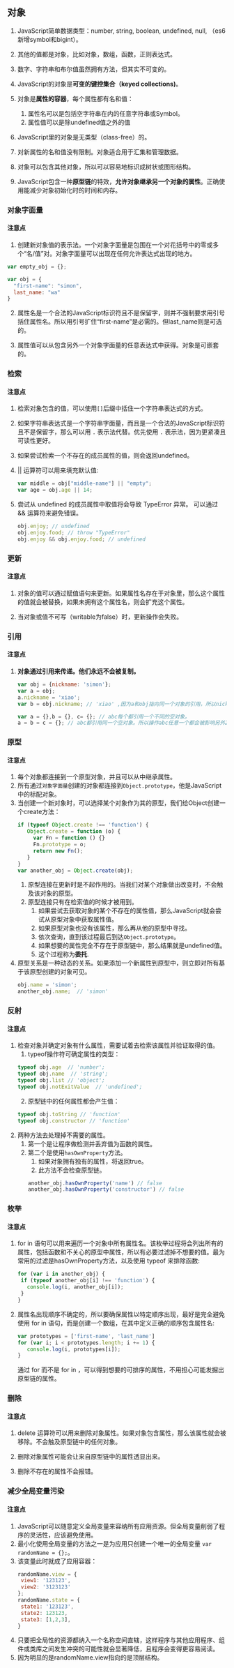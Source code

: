 ## 对象

1. JavaScript简单数据类型：number, string, boolean, undefined, null, （es6新增symbol和bigint）。

2. 其他的值都是对象，比如对象，数组，函数，正则表达式。
   
3. 数字、字符串和布尔值虽然拥有方法，但其实不可变的。
   
4. JavaScript的对象是**可变的键控集合（keyed collections)**。
   
5. 对象是**属性的容器**，每个属性都有名和值：
   1. 属性名可以是包括空字符串在内的任意字符串或Symbol。
   2. 属性值可以是除undefined值之外的值

6. JavaScript里的对象是无类型（class-free）的。
   
7. 对新属性的名和值没有限制。对象适合用于汇集和管理数据。
   
8. 对象可以包含其他对象，所以可以容易地标识成树状或图形结构。
   
9.  JavaScript包含一种**原型链**的特效，**允许对象继承另一个对象的属性**。正确使用能减少对象初始化时的时间和内存。



### 对象字面量

#### 注意点

1. 创建新对象值的表示法。一个对象字面量是包围在一个对花括号中的零或多个“名/值”对。对象字面量可以出现在任何允许表达式出现的地方。
```js
var empty_obj = {};

var obj = {
  "first-name": "simon",
  last_name: "wa"
}
```
2. 属性名是一个合法的JavaScript标识符且不是保留字，则并不强制要求用引号括住属性名。所以用引号扩住“first-name”是必需的。但last_name则是可选的。

3. 属性值可以从包含另外一个对象字面量的任意表达式中获得。对象是可嵌套的。



### 检索

#### 注意点

1. 检索对象包含的值，可以使用`[]`后缀中括住一个字符串表达式的方式。
   
2. 如果字符串表达式是一个字符串字面量，而且是一个合法的JavaScript标识符且不是保留字，那么可以用 `.` 表示法代替。优先使用 `.` 表示法，因为更紧凑且可读性更好。
   
3. 如果尝试检索一个不存在的成员属性的值，则会返回undefined。
   
4. || 运算符可以用来填充默认值:
   ```js
   var middle = obj["middle-name"] || "empty";
   var age = obj.age || 14;
   ```

5. 尝试从 undefined 的成员属性中取值将会导致 TypeError 异常。 可以通过 && 运算符来避免错误。
   ```js
   obj.enjoy; // undefined
   obj.enjoy.food; // throw "TypeError"
   obj.enjoy && obj.enjoy.food; // undefined
   ```



### 更新

#### 注意点

1. 对象的值可以通过赋值语句来更新。如果属性名存在于对象里，那么这个属性的值就会被替换，如果未拥有这个属性名，则会扩充这个属性。
   
2. 当对象或值不可写（writable为false）时，更新操作会失败。



### 引用

#### 注意点

1. **对象通过引用来传递。他们永远不会被复制。**
   ```js
   var obj = {nickname: 'simon'};
   var a = obj;
   a.nickname = 'xiao';
   var b = obj.nickname; // 'xiao' ,因为a和obj指向同一个对象的引用，所以nickname为‘xiao’

   var a = {},b = {}, c= {}; // abc每个都引用一个不同的空对象。
   a = b = c = {}; // abc都引用同一个空对象。所以操作abc任意一个都会被影响另外2个
   ```



### 原型

#### 注意点

1. 每个对象都连接到一个原型对象，并且可以从中继承属性。
2. 所有通过`对象字面量`创建的对象都连接到`Object.prototype`，他是JavaScript中的标配对象。
3. 当创建一个新对象时，可以选择某个对象作为其的原型，我们给Object创建一个create方法：
   ```js
   if (typeof Object.create !== 'function') {
      Object.create = function (o) {
        var Fn = function () {}
        Fn.prototype = o;
        return new Fn();
      }
   }
   var another_obj = Object.create(obj);
   ```
   1. 原型连接在更新时是不起作用的。当我们对某个对象做出改变时，不会触及该对象的原型。
   2. 原型连接只有在检索值的时候才被用到。
      1. 如果尝试去获取对象的某个不存在的属性值，那么JavaScript就会尝试从原型对象中获取属性值。
      2. 如果原型对象也没有该属性，那么再从他的原型中寻找。
      3. 依次查询，直到该过程最后到达`Object.prototype`。
      4. 如果想要的属性完全不存在于原型链中，那么结果就是undefined值。
      5. 这个过程称为**委托**.
4. 原型关系是一种动态的关系。如果添加一个新属性到原型中，则立即对所有基于该原型创建的对象可见。
   ```js
   obj.name = 'simon';
   another_obj.name;  // 'simon'
   ```



### 反射

#### 注意点

1. 检查对象并确定对象有什么属性，需要试着去检索该属性并验证取得的值。
   1. typeof操作符可确定属性的类型：
   ```js
   typeof obj.age  // 'number';
   typeof obj.name  // 'string';
   typeof obj.list // 'object';
   typeof obj.notExitValue  // 'undefined';
   ```
   2. 原型链中的任何属性都会产生值：
   ```js
   typeof obj.toString // 'function'
   typeof obj.constructor // 'function'
   ```
2. 两种方法去处理掉不需要的属性。
   1. 第一个是让程序做检测并丢弃值为函数的属性。
   2. 第二个是使用`hasOwnProperty`方法。
      1. 如果对象拥有独有的属性，将返回true。
      2. 此方法不会检查原型链。
      ```js
      another_obj.hasOwnProperty('name') // false
      another_obj.hasOwnProperty('constructor') // false
      ```



### 枚举

#### 注意点

1. for in 语句可以用来遍历一个对象中所有属性名。该枚举过程将会列出所有的属性，包括函数和不关心的原型中属性，所以有必要过滤掉不想要的值。最为常用的过滤是hasOwnProperty方法，以及使用 typeof 来排除函数:
   ```js
   for (var i in another_obj) {
    if (typeof another_obj[i] !== 'function') {
      console.log(i, another_obj[i]);
    }
   }
   ```
2. 属性名出现顺序不确定的，所以要确保属性以特定顺序出现，最好是完全避免使用 for in 语句，而是创建一个数组，在其中定义正确的顺序包含属性名:
   ```js
   var prototypes = ['first-name', 'last_name']
   for (var i; i < prototypes.length; i += 1) {
      console.log(i, prototypes[i]);
   }
   ```
   通过 for 而不是 for in ，可以得到想要的可排序的属性，不用担心可能发掘出原型链的属性。



### 删除

#### 注意点

1. delete 运算符可以用来删除对象属性。如果对象包含属性，那么该属性就会被移除。不会触及原型链中的任何对象。
   
2. 删除对象属性可能会让来自原型链中的属性透显出来。
   
3. 删除不存在的属性不会报错。



### 减少全局变量污染

#### 注意点

1. JavaScript可以随意定义全局变量来容纳所有应用资源。但全局变量削弱了程序的灵活性，应该避免使用。
2. 最小化使用全局变量的方法之一是为应用只创建一个唯一的全局变量 `var randomName = {};`。
3. 该变量此时就成了应用容器：
   ```js
   randomName.view = {
    view1: '123123',
    view2: '3123123'
   };
   randomName.state = {
    state1: '123123',
    state2: 123123,
    state3: [1,2,3],
   }
   ```
4. 只要把全局性的资源都纳入一个名称空间直辖，这样程序与其他应用程序、组件或类库之间发生冲突的可能性就会显著降低，且程序会变得更容易阅读。
5. 因为明显的是randomName.view指向的是顶层结构。